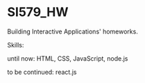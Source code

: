 # SI579_HW

Building Interactive Applications' homeworks.

Skills: 

until now: HTML, CSS, JavaScript, node.js

to be continued: react.js
